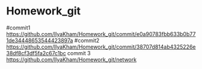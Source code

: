 # Homework_git
#commit1
https://github.com/IlyaKham/Homework_git/commit/e0a90783fbb633b0b771de34448653544423897a
#commit2
https://github.com/IlyaKham/Homework_git/commit/38707d814ab4325226e38df8cf3df5fa2c67c1bc
commit 3
https://github.com/IlyaKham/Homework_git/network
